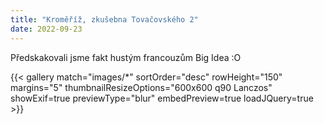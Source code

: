 ```yaml
---
title: "Kroměříž, zkušebna Tovačovského 2"
date: 2022-09-23
---
```


Předskakovali jsme fakt hustým
francouzům Big Idea :O

{{< gallery match="images/*" sortOrder="desc" rowHeight="150" margins="5" thumbnailResizeOptions="600x600 q90 Lanczos" showExif=true previewType="blur" embedPreview=true loadJQuery=true >}}
